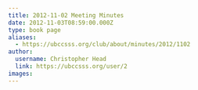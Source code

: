 ```yaml
---
title: 2012-11-02 Meeting Minutes 
date: 2012-11-03T08:59:00.000Z
type: book page
aliases:
  - https://ubccsss.org/club/about/minutes/2012/1102
author:
  username: Christopher Head
  link: https://ubccsss.org/user/2
images:
---
```



